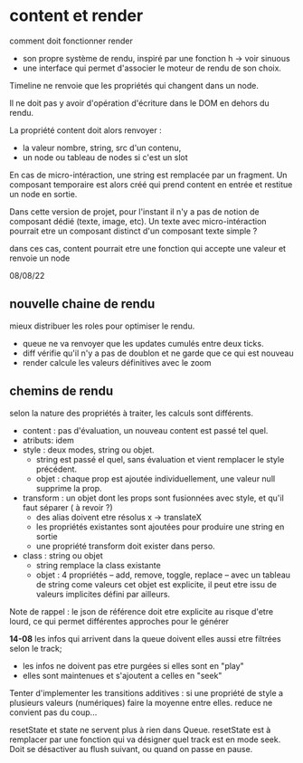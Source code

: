 # content et render

comment doit fonctionner render

- son propre système de rendu, inspiré par une fonction h -> voir sinuous
- une interface qui permet d'associer le moteur de rendu de son choix.

Timeline ne renvoie que les propriétés qui changent dans un node.

Il ne doit pas y avoir d'opération d'écriture dans le DOM en dehors du rendu.

La propriété content doit alors renvoyer :

- la valeur nombre, string, src d'un contenu,
- un node ou tableau de nodes si c'est un slot

En cas de micro-intéraction, une string est remplacée par un fragment.
Un composant temporaire est alors créé qui prend content en entrée et restitue un node en sortie.

Dans cette version de projet, pour l'instant il n'y a pas de notion de composant dédié (texte, image, etc).
Un texte avec micro-intéraction pourrait etre un composant distinct d'un composant texte simple ?

dans ces cas, content pourrait etre une fonction qui accepte une valeur et renvoie un node

08/08/22

## nouvelle chaine de rendu

mieux distribuer les roles pour optimiser le rendu.

- queue ne va renvoyer que les updates cumulés entre deux ticks.
- diff vérifie qu'il n'y a pas de doublon et ne garde que ce qui est nouveau
- render calcule les valeurs définitives avec le zoom

## chemins de rendu

selon la nature des propriétés à traiter, les calculs sont différents.

- content : pas d'évaluation, un nouveau content est passé tel quel.
- atributs: idem
- style : deux modes, string ou objet.
  - string est passé el quel, sans évaluation et vient remplacer le style précédent.
  - objet : chaque prop est ajoutée individuellement, une valeur null supprime la prop.
- transform : un objet dont les props sont fusionnées avec style, et qu'il faut séparer ( à revoir ?)
  - des alias doivent etre résolus x -> translateX
  - les propriétés existantes sont ajoutées pour produire une string en sortie
  - une propriété transform doit exister dans perso.
- class : string ou objet
  - string remplace la class existante
  - objet : 4 propriétés – add, remove, toggle, replace – avec un tableau de string come valeurs
    cet objet est explicite, il peut etre issu de valeurs implicites défini par ailleurs.

Note de rappel : le json de référence doit etre explicite au risque d'etre lourd, ce qui permet différentes approches pour le générer

**14-08**
les infos qui arrivent dans la queue doivent elles aussi etre filtrées selon le track;

- les infos ne doivent pas etre purgées si elles sont en "play"
- elles sont maintenues et s'ajoutent a celles en "seek"

Tenter d'implementer les transitions additives : si une propriété de style a plusieurs valeurs (numériques) faire la moyenne entre elles.
reduce ne convient pas du coup...

resetState et state ne servent plus à rien dans Queue. resetState est à remplacer par une fonction qui va désigner quel track est en mode seek.
Doit se désactiver au flush suivant, ou quand on passe en pause.
